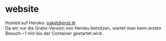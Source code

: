 # website
Hosted auf Heroku: [paketdienst.tk](http://paketdienst.tk)  
Da wir nur die Gratis-Version von Heroku benützen, wartet man beim ersten Besuch ~1 min bis der Container gestartet wird.
